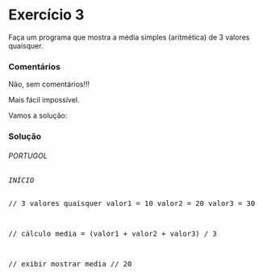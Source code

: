 Exercício 3
===

Faça um programa que mostra a média simples (aritmética) de 3 valores quaisquer.


### Comentários

Não, sem comentários!!!

Mais fácil impossível.

Vamos a solução:



### Solução

<div class="code">
<h6>PORTUGOL</h6>
<pre><em>INÍCIO</em>

// 3 valores quaisquer
valor1 = 10
valor2 = 20
valor3 = 30

// cálculo
media = (valor1 + valor2 + valor3) / 3

// exibir
mostrar media // 20

</pre>
</div>